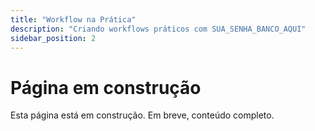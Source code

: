 ```yaml
---
title: "Workflow na Prática"
description: "Criando workflows práticos com SUA_SENHA_BANCO_AQUI"
sidebar_position: 2
---
```


# Página em construção

Esta página está em construção. Em breve, conteúdo completo.
